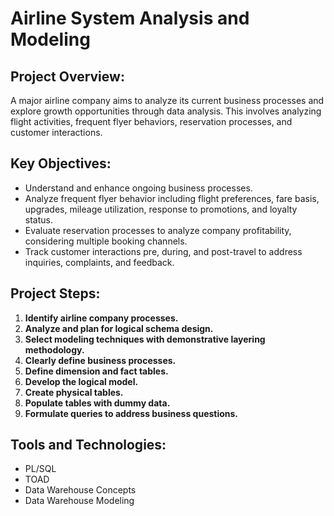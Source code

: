 # Airline System Analysis and Modeling

## Project Overview:
A major airline company aims to analyze its current business processes and explore growth opportunities through data analysis. This involves analyzing flight activities, frequent flyer behaviors, reservation processes, and customer interactions.

## Key Objectives:
- Understand and enhance ongoing business processes.
- Analyze frequent flyer behavior including flight preferences, fare basis, upgrades, mileage utilization, response to promotions, and loyalty status.
- Evaluate reservation processes to analyze company profitability, considering multiple booking channels.
- Track customer interactions pre, during, and post-travel to address inquiries, complaints, and feedback.

## Project Steps:
1. **Identify airline company processes.**
2. **Analyze and plan for logical schema design.**
3. **Select modeling techniques with demonstrative layering methodology.**
4. **Clearly define business processes.**
5. **Define dimension and fact tables.**
6. **Develop the logical model.**
7. **Create physical tables.**
8. **Populate tables with dummy data.**
9. **Formulate queries to address business questions.**

## Tools and Technologies:
- PL/SQL
- TOAD
- Data Warehouse Concepts
- Data Warehouse Modeling
